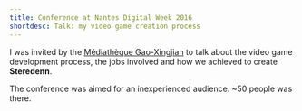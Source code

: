 ```yaml
---
title: Conference at Nantes Digital Week 2016
shortdesc: Talk: my video game creation process
---
```


I was invited by the [Médiathèque Gao-Xingjian](http://www.la-bibliotheque.com/evenements/conference-3/#section_contenu) to talk about the video game development process, the jobs involved and how we achieved to create **Steredenn**. 

The conference was aimed for an inexperienced audience. ~50 people was there.
